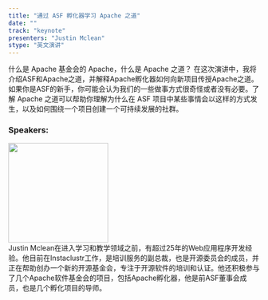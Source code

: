```yaml
---
title: "通过 ASF 孵化器学习 Apache 之道"
date: "" 
track: "keynote"
presenters: "Justin Mclean"
stype: "英文演讲"
---
```

什么是 Apache 基金会的 Apache，什么是 Apache 之道？
在这次演讲中，我将介绍ASF和Apache之道，并解释Apache孵化器如何向新项目传授Apache之道。如果你是ASF的新手，你可能会认为我们的一些做事方式很奇怪或者没有必要。了解 Apache 之道可以帮助你理解为什么在 ASF 项目中某些事情会以这样的方式发生，以及如何围绕一个项目创建一个可持续发展的社群。


### Speakers: 
<img src="images/speaker/2005.png" width="200" />
<br>
Justin Mclean在进入学习和教学领域之前，有超过25年的Web应用程序开发经验。他目前在Instaclustr工作，是培训服务的副总裁，也是开源委员会的成员，并正在帮助创办一个新的开源基金会，专注于开源软件的培训和认证。他还积极参与了几个Apache软件基金会的项目，包括Apache孵化器，他是前ASF董事会成员，也是几个孵化项目的导师。